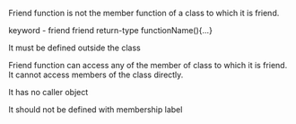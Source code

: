 Friend function is not the member function of a class to which it is friend.

keyword - friend
friend return-type functionName(){...}

It must be defined outside the class

Friend function can access any of the member of class to which it is friend. It cannot access members of the class directly.

It has no caller object

It should not be defined with membership label